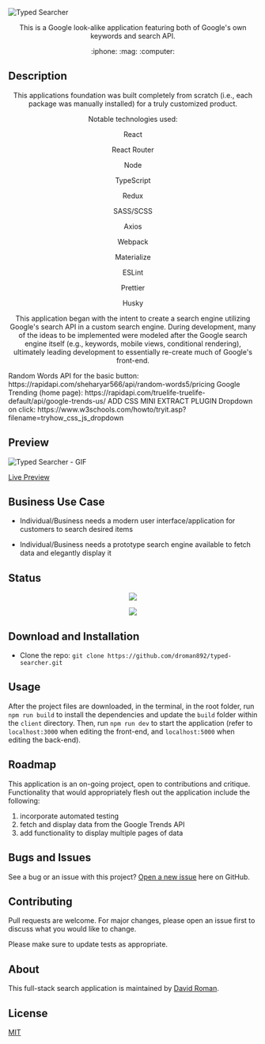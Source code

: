 ![Typed Searcher]()

<p align="center"> This is a Google look-alike application featuring both of Google's own keywords and search API. </p>  

<p align="center"> :iphone: :mag: :computer: </p>

## Description

<p align="center">This applications foundation was built completely from scratch (i.e., each package was manually installed) for a truly customized product.</p>

<p align="center">Notable technologies used:</p>
<p align="center">React</p>
<p align="center">React Router</p>
<p align="center">Node</p>
<p align="center">TypeScript</p>
<p align="center">Redux</p>
<p align="center">SASS/SCSS</p>
<p align="center">Axios</p>
<p align="center">Webpack</p>
<p align="center">Materialize</p>
<p align="center">ESLint</p>
<p align="center">Prettier</p>
<p align="center">Husky</p>

<p align="center"> This application began with the intent to create a search engine utilizing Google's search API in a custom search engine.  During development, many of the ideas to be implemented were modeled after the Google search engine itself (e.g., keywords, mobile views, conditional rendering), ultimately leading development to essentially re-create much of Google's front-end.</p>


<p>
Random Words API for the basic button: https://rapidapi.com/sheharyar566/api/random-words5/pricing
Google Trending (home page): https://rapidapi.com/truelife-truelife-default/api/google-trends-us/
ADD CSS MINI EXTRACT PLUGIN
Dropdown on click: https://www.w3schools.com/howto/tryit.asp?filename=tryhow_css_js_dropdown
</p>

## Preview

![Typed Searcher - GIF]()

[Live Preview]()

## Business Use Case

- Individual/Business needs a modern user interface/application for customers to search desired items

- Individual/Business needs a prototype search engine available to fetch data and elegantly display it

## Status

<p align="center"> <img src="https://img.shields.io/github/languages/count/droman892/typed-searcher" /> </p>

<p align="center"> <img src="https://img.shields.io/github/repo-size/droman892/typed-searcher" /> </p>

## Download and Installation

- Clone the repo: `git clone https://github.com/droman892/typed-searcher.git` 
## Usage

After the project files are downloaded, in the terminal, in the root folder, run `npm run build` to install the dependencies and update the `build` folder within the `client` directory.  Then, run `npm run dev` to start the application (refer to `localhost:3000` when editing the front-end, and `localhost:5000` when editing the back-end).

## Roadmap

This application is an on-going project, open to contributions and critique.  Functionality that would appropriately flesh out the application include the following:
1) incorporate automated testing
2) fetch and display data from the Google Trends API
3) add functionality to display multiple pages of data

## Bugs and Issues

See a bug or an issue with this project? [Open a new issue](https://github.com/droman892/typed-searcher/issues) here on GitHub.

## Contributing
Pull requests are welcome. For major changes, please open an issue first to discuss what you would like to change.

Please make sure to update tests as appropriate.

## About

This full-stack search application is maintained by [David Roman](https://www.linkedin.com/in/david-roman-front-end-engineer/).

## License

[MIT](https://choosealicense.com/licenses/mit/)